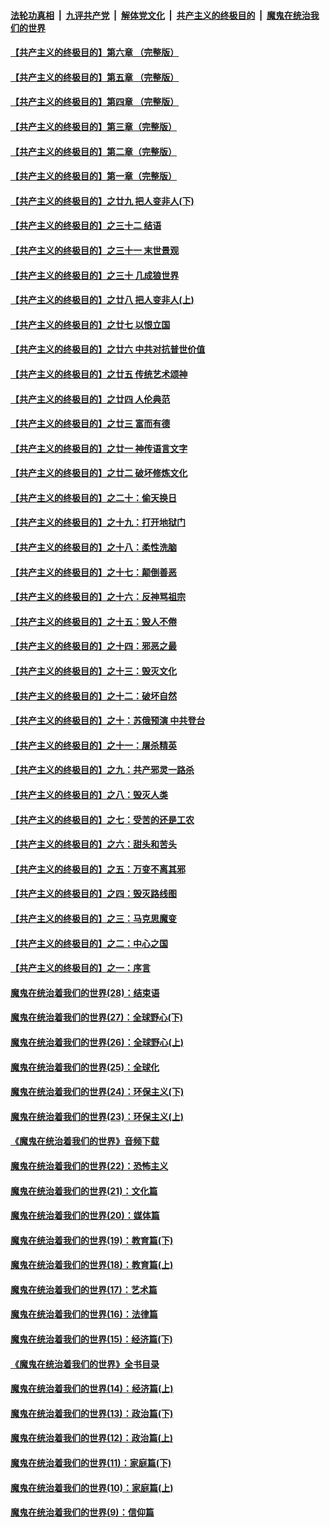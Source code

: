 ####  [法轮功真相](../../../../basic/blob/master/README.md?t=04051401) &nbsp;|&nbsp; [九评共产党](../../../../9ping.md/blob/master/README.md?t=04051401) &nbsp;|&nbsp; [解体党文化](../../../../jtdwh.md/blob/master/README.md?t=04051401)  &nbsp;|&nbsp; [共产主义的终极目的](../../../../gczydzjmd.md/blob/master/README.md?t=04051401) &nbsp;|&nbsp; [魔鬼在统治我们的世界](../../../../mgztzwmdsj.md/blob/master/README.md?t=04051401) 

#### [【共产主义的终极目的】第六章 （完整版）](../pages/nsc422/n11428913.md?t=04051401) 

#### [【共产主义的终极目的】第五章 （完整版）](../pages/nsc422/n11428912.md?t=04051401) 

#### [【共产主义的终极目的】第四章 （完整版）](../pages/nsc422/n11428907.md?t=04051401) 

#### [【共产主义的终极目的】第三章（完整版）](../pages/nsc422/n11428848.md?t=04051401) 

#### [【共产主义的终极目的】第二章（完整版）](../pages/nsc422/n11428831.md?t=04051401) 

#### [【共产主义的终极目的】第一章（完整版）](../pages/nsc422/n11417651.md?t=04051401) 

#### [【共产主义的终极目的】之廿九 把人变非人(下)](../pages/nsc422/n11344140.md?t=04051401) 

#### [【共产主义的终极目的】之三十二 结语](../pages/nsc422/n11360535.md?t=04051401) 

#### [【共产主义的终极目的】之三十一 末世景观](../pages/nsc422/n11351129.md?t=04051401) 

#### [【共产主义的终极目的】之三十 几成狼世界](../pages/nsc422/n11348280.md?t=04051401) 

#### [【共产主义的终极目的】之廿八 把人变非人(上)](../pages/nsc422/n11340492.md?t=04051401) 

#### [【共产主义的终极目的】之廿七 以恨立国](../pages/nsc422/n11336944.md?t=04051401) 

#### [【共产主义的终极目的】之廿六 中共对抗普世价值](../pages/nsc422/n11324785.md?t=04051401) 

#### [【共产主义的终极目的】之廿五 传统艺术颂神](../pages/nsc422/n11296396.md?t=04051401) 

#### [【共产主义的终极目的】之廿四 人伦典范](../pages/nsc422/n11296397.md?t=04051401) 

#### [【共产主义的终极目的】之廿三 富而有德](../pages/nsc422/n11283598.md?t=04051401) 

#### [【共产主义的终极目的】之廿一 神传语言文字](../pages/nsc422/n11263265.md?t=04051401) 

#### [【共产主义的终极目的】之廿二 破坏修炼文化](../pages/nsc422/n11245728.md?t=04051401) 

#### [【共产主义的终极目的】之二十：偷天换日](../pages/nsc422/n11238846.md?t=04051401) 

#### [【共产主义的终极目的】之十九：打开地狱门](../pages/nsc422/n11206376.md?t=04051401) 

#### [【共产主义的终极目的】之十八：柔性洗脑](../pages/nsc422/n11199994.md?t=04051401) 

#### [【共产主义的终极目的】之十七：颠倒善恶](../pages/nsc422/n11179782.md?t=04051401) 

#### [【共产主义的终极目的】之十六：反神骂祖宗](../pages/nsc422/n11166798.md?t=04051401) 

#### [【共产主义的终极目的】之十五：毁人不倦](../pages/nsc422/n11166792.md?t=04051401) 

#### [【共产主义的终极目的】之十四：邪恶之最](../pages/nsc422/n11150249.md?t=04051401) 

#### [【共产主义的终极目的】之十三：毁灭文化](../pages/nsc422/n11135227.md?t=04051401) 

#### [【共产主义的终极目的】之十二：破坏自然](../pages/nsc422/n11135214.md?t=04051401) 

#### [【共产主义的终极目的】之十：苏俄预演 中共登台](../pages/nsc422/n11118424.md?t=04051401) 

#### [【共产主义的终极目的】之十一：屠杀精英](../pages/nsc422/n11118442.md?t=04051401) 

#### [【共产主义的终极目的】之九：共产邪灵一路杀](../pages/nsc422/n11114139.md?t=04051401) 

#### [【共产主义的终极目的】之八：毁灭人类](../pages/nsc422/n11108503.md?t=04051401) 

#### [【共产主义的终极目的】之七：受苦的还是工农](../pages/nsc422/n11101809.md?t=04051401) 

#### [【共产主义的终极目的】之六：甜头和苦头](../pages/nsc422/n11096971.md?t=04051401) 

#### [【共产主义的终极目的】之五：万变不离其邪](../pages/nsc422/n11091285.md?t=04051401) 

#### [【共产主义的终极目的】之四：毁灭路线图](../pages/nsc422/n11086284.md?t=04051401) 

#### [【共产主义的终极目的】之三：马克思魔变](../pages/nsc422/n11061941.md?t=04051401) 

#### [【共产主义的终极目的】之二：中心之国](../pages/nsc422/n11047728.md?t=04051401) 

#### [【共产主义的终极目的】之一：序言](../pages/nsc422/n11086077.md?t=04051401) 

#### [魔鬼在统治着我们的世界(28)：结束语](../pages/nsc422/n10936246.md?t=04051401) 

#### [魔鬼在统治着我们的世界(27)：全球野心(下)](../pages/nsc422/n10928319.md?t=04051401) 

#### [魔鬼在统治着我们的世界(26)：全球野心(上)](../pages/nsc422/n10900318.md?t=04051401) 

#### [魔鬼在统治着我们的世界(25)：全球化](../pages/nsc422/n10788205.md?t=04051401) 

#### [魔鬼在统治着我们的世界(24)：环保主义(下)](../pages/nsc422/n10695307.md?t=04051401) 

#### [魔鬼在统治着我们的世界(23)：环保主义(上)](../pages/nsc422/n10688613.md?t=04051401) 

#### [《魔鬼在统治着我们的世界》音频下载](../pages/nsc422/n10635553.md?t=04051401) 

#### [魔鬼在统治着我们的世界(22)：恐怖主义](../pages/nsc422/n10614727.md?t=04051401) 

#### [魔鬼在统治着我们的世界(21)：文化篇](../pages/nsc422/n10597706.md?t=04051401) 

#### [魔鬼在统治着我们的世界(20)：媒体篇](../pages/nsc422/n10586579.md?t=04051401) 

#### [魔鬼在统治着我们的世界(19)：教育篇(下)](../pages/nsc422/n10564808.md?t=04051401) 

#### [魔鬼在统治着我们的世界(18)：教育篇(上)](../pages/nsc422/n10526970.md?t=04051401) 

#### [魔鬼在统治着我们的世界(17)：艺术篇](../pages/nsc422/n10499093.md?t=04051401) 

#### [魔鬼在统治着我们的世界(16)：法律篇](../pages/nsc422/n10485969.md?t=04051401) 

#### [魔鬼在统治着我们的世界(15)：经济篇(下)](../pages/nsc422/n10469975.md?t=04051401) 

#### [《魔鬼在统治着我们的世界》全书目录](../pages/nsc422/n10464261.md?t=04051401) 

#### [魔鬼在统治着我们的世界(14)：经济篇(上)](../pages/nsc422/n10457370.md?t=04051401) 

#### [魔鬼在统治着我们的世界(13)：政治篇(下)](../pages/nsc422/n10448270.md?t=04051401) 

#### [魔鬼在统治着我们的世界(12)：政治篇(上)](../pages/nsc422/n10444576.md?t=04051401) 

#### [魔鬼在统治着我们的世界(11)：家庭篇(下)](../pages/nsc422/n10440961.md?t=04051401) 

#### [魔鬼在统治着我们的世界(10)：家庭篇(上)](../pages/nsc422/n10435448.md?t=04051401) 

#### [魔鬼在统治着我们的世界(9)：信仰篇](../pages/nsc422/n10432159.md?t=04051401) 

